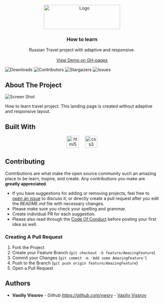 <p align="center">
  <a href="https://github.com/vwsrv/how-to-learn">
    <img src="https://d1ka0itfguscri.cloudfront.net/AoR1/2024/02/16/10/41/cZnD6pVdKil/preview.jpg" alt="Logo" width="250" height="80">
  </a>

  <h3 align="center">How to learn</h3>

  <p align="center">
    Russian Travel project with adaptive and responsive.
    <br/>
    <br/>
    <a href="https://vwsrv.github.io/how-to-learn/">View Demo on GH-pages</a>
  </p>
</p>

![Downloads](https://img.shields.io/github/downloads/vwsrv/how-to-learn/total) ![Contributors](https://img.shields.io/github/contributors/vwsrv/how-to-learn?color=dark-green) ![Stargazers](https://img.shields.io/github/stars/vwsrv/how-to-learn?style=social) ![Issues](https://img.shields.io/github/issues/vwsrv/how-to-learn) 

## About The Project

![Screen Shot](https://github.com/vwsrv/how-to-learn/assets/127160094/966354ef-739b-4a3f-b456-97c252c622d4)

How to learn travel project. This landing page is created without adaptive and responsive layout.

## Built With

<div align="center">
  <img src="https://cdn.jsdelivr.net/gh/devicons/devicon/icons/html5/html5-original.svg" height="40" alt="html5 logo"  />
  <img width="12" />
  <img src="https://cdn.jsdelivr.net/gh/devicons/devicon/icons/css3/css3-original.svg" height="40" alt="css3 logo"  />
</div>

## Contributing

Contributions are what make the open source community such an amazing place to be learn, inspire, and create. Any contributions you make are **greatly appreciated**.
* If you have suggestions for adding or removing projects, feel free to [open an issue](https://github.com/vwsrv/how-to-learn/issues/new) to discuss it, or directly create a pull request after you edit the *README.md* file with necessary changes.
* Please make sure you check your spelling and grammar.
* Create individual PR for each suggestion.
* Please also read through the [Code Of Conduct](https://github.com/vwsrv/how-to-learn/blob/main/CODE_OF_CONDUCT.md) before posting your first idea as well.

### Creating A Pull Request

1. Fork the Project
2. Create your Feature Branch (`git checkout -b feature/AmazingFeature`)
3. Commit your Changes (`git commit -m 'Add some AmazingFeature'`)
4. Push to the Branch (`git push origin feature/AmazingFeature`)
5. Open a Pull Request

## Authors

* **Vasiliy Vissrov** - *Github https://github.com/vwsrv* - [Vasiliy Vissrov]()

